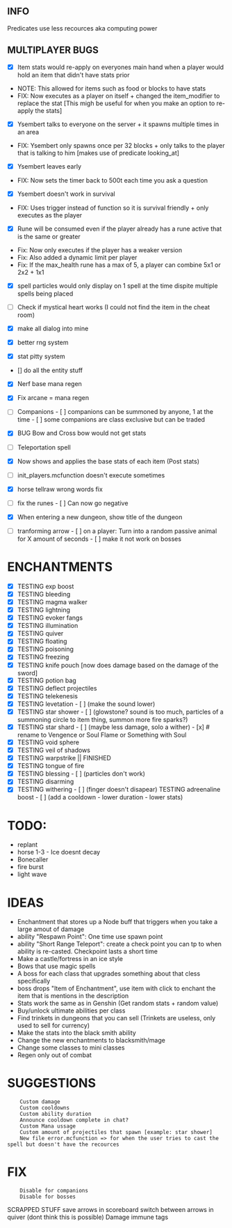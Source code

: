 ## INFO
Predicates use less recources aka computing power

## MULTIPLAYER BUGS
- [x] Item stats would re-apply on everyones main hand when a player would hold an item that didn't have stats prior
* NOTE: This allowed for items such as food or blocks to have stats
* FIX: Now executes as a player on itself + changed the item_modifier to replace the stat [This migh be useful for when you make an option to re-apply the stats]

- [x] Ysembert talks to everyone on the server + it spawns multiple times in an area
* FIX: Ysembert only spawns once per 32 blocks + only talks to the player that is talking to him [makes use of predicate looking_at]

- [x] Ysembert leaves early
* FIX: Now sets the timer back to 500t each time you ask a question

- [x] Ysembert doesn't work in survival
* FIX: Uses trigger instead of function so it is survival friendly + only executes as the player

- [x] Rune will be consumed even if the player already has a rune active that is the same or greater
* Fix: Now only executes if the player has a weaker version
* Fix: Also added a dynamic limit per player
* Fix: If the max_health rune has a max of 5, a player can combine 5x1 or 2x2 + 1x1 

- [x] spell particles would only display on 1 spell at the time dispite multiple spells being placed
- [ ] Check if mystical heart works (I could not find the item in the cheat room)


- [x] make all dialog into mine
- [x] better rng system
- [x] stat pitty system
- [] do all the entity stuff
- [x] Nerf base mana regen
- [x] Fix arcane = mana regen

- [ ] Companions
        - [ ] companions can be summoned by anyone, 1 at the time
        - [ ] some companions are class exclusive but can be traded
- [x] BUG Bow and Cross bow would not get stats
- [ ] Teleportation spell
- [x] Now shows and applies the base stats of each item (Post stats)
- [ ] init_players.mcfunction doesn't execute sometimes
- [x] horse tellraw wrong words fix
- [ ] fix the runes
        - [ ] Can now go negative 

- [x] When entering a new dungeon, show title of the dungeon
- [ ] tranforming arrow
        - [ ] on a player: Turn into a random passive animal for X amount of seconds
        - [ ] make it not work on bosses

# ENCHANTMENTS
- [x] TESTING exp boost 
- [x] TESTING bleeding
- [x] TESTING magma walker
- [x] TESTING lightning
- [x] TESTING evoker fangs
- [x] TESTING illumination
- [x] TESTING quiver
- [x] TESTING floating
- [x] TESTING poisoning
- [x] TESTING freezing
- [x] TESTING knife pouch [now does damage based on the damage of the sword]
- [x] TESTING potion bag
- [x] TESTING deflect projectiles
- [x] TESTING telekenesis
- [x] TESTING levetation 
        - [ ] (make the sound lower)
- [x] TESTING star shower
        - [ ] (glowstone? sound is too much, particles of a summoning circle to item thing, summon more fire sparks?)
- [x] TESTING star shard
        - [ ] (maybe less damage, solo a wither) - [x] # rename to Vengence or Soul Flame or Something with Soul
- [x] TESTING void sphere
- [x] TESTING veil of shadows
- [x] TESTING warpstrike || FINISHED
- [x] TESTING tongue of fire
- [x] TESTING blessing
        - [ ] (particles don't work)
- [x] TESTING disarming
- [x] TESTING withering
        - [ ] (finger doesn't disapear)
TESTING adreenaline boost
        - [ ] (add a cooldown - lower duration - lower stats)

#       TODO:
* replant
* horse 1-3 - Ice doesnt decay
* Bonecaller
* fire burst
* light wave

# IDEAS
* Enchantment that stores up a Node buff that triggers when you take a large amout of damage
* ability "Respawn Point": One time use spawn point
* ability "Short Range Teleport": create a check point you can tp to when ability is re-casted. Checkpoint lasts a short time
* Make a castle/fortress in an ice style
* Bows that use magic spells
* A boss for each class that upgrades something about that cless specifically
* boss drops "Item of Enchantment", use item with click to enchant the item that is mentions in the description
* Stats work the same as in Genshin (Get random stats + random value)
* Buy/unlock ultimate abilities per class
* Find trinkets in dungeons that you can sell (Trinkets are useless, only used to sell for currency)
* Make the stats into the black smith ability 
* Change the new enchantments to blacksmith/mage
* Change some classes to mini classes
* Regen only out of combat 

# SUGGESTIONS
        Custom damage
        Custom cooldowns
        Custom ability duration
        Announce cooldown complete in chat?
        Custom Mana ussage
        Custom amount of projectiles that spawn [example: star shower]
        New file error.mcfunction => for when the user tries to cast the spell but doesn't have the recources

# FIX
        Disable for companions
        Disable for bosses

<!-- Scrapped stuff -->
SCRAPPED STUFF
save arrows in scoreboard switch between arrows in quiver (dont think this is possible)
        Damage immune tags